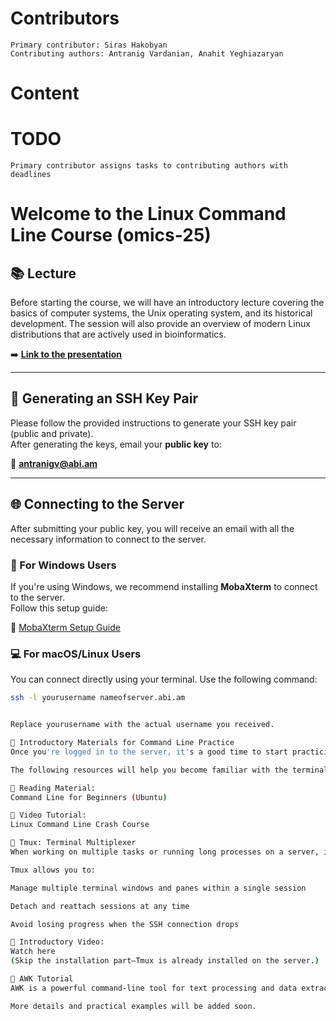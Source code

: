   # Contributors
    Primary contributor: Siras Hakobyan
    Contributing authors: Antranig Vardanian, Anahit Yeghiazaryan
  # Content  
  # TODO
    Primary contributor assigns tasks to contributing authors with deadlines

# Welcome to the Linux Command Line Course (omics-25)

## 📚 Lecture

Before starting the course, we will have an introductory lecture covering the basics of computer systems, the Unix operating system, and its historical development. The session will also provide an overview of modern Linux distributions that are actively used in bioinformatics.

➡️ **[Link to the presentation]()**

---

## 🔐 Generating an SSH Key Pair

Please follow the provided instructions to generate your SSH key pair (public and private).  
After generating the keys, email your **public key** to:

📧 **antranigv@abi.am**

---

## 🌐 Connecting to the Server

After submitting your public key, you will receive an email with all the necessary information to connect to the server.

### 🔧 For Windows Users

If you're using Windows, we recommend installing **MobaXterm** to connect to the server.  
Follow this setup guide:

🔗 [MobaXterm Setup Guide](https://github.com/abi-am/it-resources/blob/main/access-to-server/windows-users.md)

### 💻 For macOS/Linux Users

You can connect directly using your terminal. Use the following command:

```bash
ssh -l yourusername nameofserver.abi.am


Replace yourusername with the actual username you received.

🧪 Introductory Materials for Command Line Practice
Once you're logged in to the server, it's a good time to start practicing basic command-line skills.

The following resources will help you become familiar with the terminal environment and foundational Linux commands:

📖 Reading Material:
Command Line for Beginners (Ubuntu)

🎥 Video Tutorial:
Linux Command Line Crash Course

🧰 Tmux: Terminal Multiplexer
When working on multiple tasks or running long processes on a server, it’s helpful to keep sessions persistent even after disconnection. This is where tmux becomes very useful.

Tmux allows you to:

Manage multiple terminal windows and panes within a single session

Detach and reattach sessions at any time

Avoid losing progress when the SSH connection drops

🎥 Introductory Video:
Watch here
(Skip the installation part—Tmux is already installed on the server.)

🧮 AWK Tutorial
AWK is a powerful command-line tool for text processing and data extraction. It’s commonly used for working with structured data such as CSV and TSV files.

More details and practical examples will be added soon.
